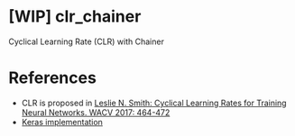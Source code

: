 # \[WIP\] clr_chainer
Cyclical Learning Rate (CLR) with Chainer

# References
* CLR is proposed in [Leslie N. Smith:
Cyclical Learning Rates for Training Neural Networks. WACV 2017: 464-472](https://arxiv.org/abs/1506.01186)
* [Keras implementation](https://github.com/bckenstler/CLR)
